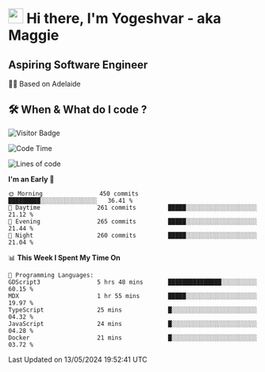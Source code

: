 <h1><img src="https://emojis.slackmojis.com/emojis/images/1531849430/4246/blob-sunglasses.gif?1531849430" width="30"/> Hi there, I'm Yogeshvar - aka Maggie</h1>

## Aspiring Software Engineer
🏂🏻  Based on Adelaide 

## 🛠 When & What do I code ?  

![Visitor Badge](https://visitor-badge.feriirawann.repl.co?username=yogeshvar&repo=yogeshvar&label=Visitors&style=plastic&color=%23457BFF&contentType=svg)

<!--START_SECTION:waka-->
![Code Time](http://img.shields.io/badge/Code%20Time-2%2C896%20hrs%2058%20mins-blue)

![Lines of code](https://img.shields.io/badge/From%20Hello%20World%20I%27ve%20Written-4.2%20million%20lines%20of%20code-blue)

**I'm an Early 🐤** 

```text
🌞 Morning                450 commits         █████████░░░░░░░░░░░░░░░░   36.41 % 
🌆 Daytime                261 commits         █████░░░░░░░░░░░░░░░░░░░░   21.12 % 
🌃 Evening                265 commits         █████░░░░░░░░░░░░░░░░░░░░   21.44 % 
🌙 Night                  260 commits         █████░░░░░░░░░░░░░░░░░░░░   21.04 % 
```


📊 **This Week I Spent My Time On** 

```text
💬 Programming Languages: 
GDScript3                5 hrs 48 mins       ███████████████░░░░░░░░░░   60.15 % 
MDX                      1 hr 55 mins        █████░░░░░░░░░░░░░░░░░░░░   19.97 % 
TypeScript               25 mins             █░░░░░░░░░░░░░░░░░░░░░░░░   04.32 % 
JavaScript               24 mins             █░░░░░░░░░░░░░░░░░░░░░░░░   04.28 % 
Docker                   21 mins             █░░░░░░░░░░░░░░░░░░░░░░░░   03.72 % 
```


 Last Updated on 13/05/2024 19:52:41 UTC
<!--END_SECTION:waka-->
